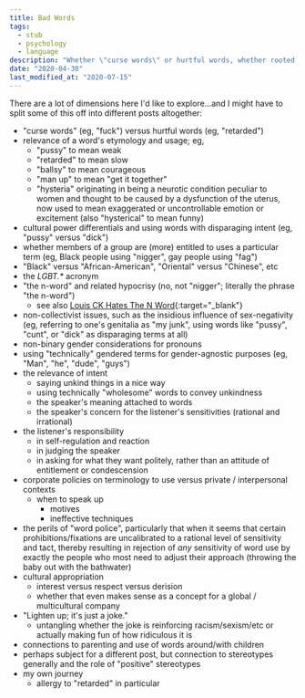 ```yaml
---
title: Bad Words
tags:
  - stub
  - psychology
  - language
description: "Whether \"curse words\" or hurtful words, whether rooted in sexism, racism, sex-negativity, or anything else, there's a lot to say about how we use language and so-called \"bad words\"."
date: "2020-04-30"
last_modified_at: "2020-07-15"
---
```


There are a lot of dimensions here I'd like to explore...and I might have to split some of this off into different posts altogether:

* "curse words" (eg, "fuck") versus hurtful words (eg, "retarded")
* relevance of a word's etymology and usage; eg,
  * "pussy" to mean weak
  * "retarded" to mean slow
  * "ballsy" to mean courageous
  * "man up" to mean "get it together"
  * "hysteria" originating in being a neurotic condition peculiar to women and thought to be caused by a dysfunction of the uterus, now used to mean exaggerated or uncontrollable emotion or excitement (also "hysterical" to mean funny)
* cultural power differentials and using words with disparaging intent (eg, "pussy" versus "dick")
* whether members of a group are (more) entitled to uses a particular term (eg, Black people using "nigger", gay people using "fag")
* "Black" versus "African-American", "Oriental" versus "Chinese", etc
* the _LGBT.*_ acronym
* "the n-word" and related hypocrisy (no, not "nigger"; literally the phrase "the n-word")
  * see also [Louis CK Hates The N Word](https://www.youtube.com/watch?v=cRkUIKozxKI){:target="&lowbar;blank"}
* non-collectivist issues, such as the insidious influence of sex-negativity (eg, referring to one's genitalia as "my junk", using words like "pussy", "cunt", or "dick" as disparaging terms at all)
* non-binary gender considerations for pronouns
* using "technically" gendered terms for gender-agnostic purposes (eg, "Man", "he", "dude", "guys")
* the relevance of intent
  * saying unkind things in a nice way
  * using technically "wholesome" words to convey unkindness
  * the speaker's meaning attached to words
  * the speaker's concern for the listener's sensitivities (rational and irrational)
* the listener's responsibility
  * in self-regulation and reaction
  * in judging the speaker
  * in asking for what they want politely, rather than an attitude of entitlement or condescension
* corporate policies on terminology to use versus private / interpersonal contexts
  * when to speak up
    * motives
    * ineffective techniques
* the perils of "word police", particularly that when it seems that certain prohibitions/fixations are uncalibrated to a rational level of sensitivity and tact, thereby resulting in rejection of _any_ sensitivity of word use by exactly the people who most need to adjust their approach (throwing the baby out with the bathwater)
* cultural appropriation
  * interest versus respect versus derision
  * whether that even makes sense as a concept for a global / multicultural company
* "Lighten up; it's just a joke."
  * untangling whether the joke is reinforcing racism/sexism/etc or actually making fun of how ridiculous it is
* connections to parenting and use of words around/with children
* perhaps subject for a different post, but connection to stereotypes generally and the role of "positive" stereotypes
* my own journey
  * allergy to "retarded" in particular
